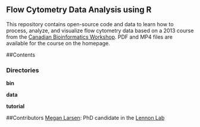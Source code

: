 ## Flow Cytometry Data Analysis using R

This repository contains open-source code and data to learn how to process, analyze, and visualize flow cytometry data based on a 2013 course from the [Canadian Bioinformatics Workshop](http://bioinformatics.ca/workshops/2013/flow-cytometry-data-analysis-using-r-2013). 
PDF and MP4 files are available for the course on the homepage.

##Contents
### Directories
**bin**

**data**

**tutorial**

##Contributors
[Megan Larsen](http://meganllarsen.wordpress.com): PhD candidate in the [Lennon Lab](http://www.indiana.edu/~microbes/)